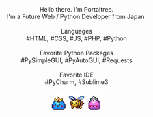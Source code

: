 <p align="center">
  <br>
  <br>
      Hello there. I'm Portaltree.
      <br> 
      I'm a Future Web / Python Developer from Japan.
      <br><br>
      Languages
      <br>
      #HTML, #CSS, #JS, #PHP, #Python
      <br>
      <br>
      Favorite Python Packages
      <br>
      #PySimpleGUI, #PyAutoGUI, #Requests
      <br>
      <br>
      Favorite IDE
      <br>
      #PyCharm, #Sublime3
  <br>
  <br>
  <img src="Slime_Prince.gif"/>
  <img src="Honey_Bee.gif"/>
  <img src="Slime_Princess.gif"/>
  <br>
</p>
